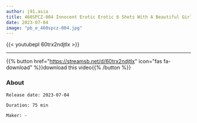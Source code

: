 ```yaml
---
author: j91.asia
title: 460SPCZ-004 Innocent Erotic Erotic 6 Shots With A Beautiful Girl Who Is Too White! ! Both The Voice And The Face Are All Erotic! ! (Tenma Yui)
date: 2023-07-04
image: "pb_e_460spcz-004.jpg"
---
```



{{< youtubepl 60trx2ndjtlx >}}
___

{{% button href="https://streamsb.net/d/60trx2ndjtlx" icon="fas fa-download" %}}download this video{{% /button %}}
### About

`Release date: 2023-07-04`

`Duration: 75 min`

`Maker:	-`